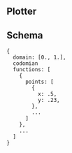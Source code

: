 Plotter
-------

## Schema

```
{
  domain: [0., 1.],
  codomian
  functions: [
    {
      points: [
        {
          x: .5,
          y: .23,
        },
        ...
      ]
    },
    ...
  ]
}
```